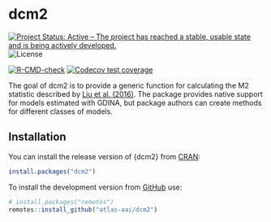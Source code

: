 
<!-- README.md is generated from README.Rmd. Please edit that file -->

# dcm2

<!-- badges: start -->

[![Project Status: Active – The project has reached a stable, usable
state and is being actively
developed.](https://www.repostatus.org/badges/latest/active.svg)](https://www.repostatus.org/#active)
![License](https://img.shields.io/badge/License-MIT-blue.svg)

[![R-CMD-check](https://github.com/atlas-aai/dcm2/actions/workflows/R-CMD-check.yaml/badge.svg)](https://github.com/atlas-aai/dcm2/actions/workflows/R-CMD-check.yaml)
[![Codecov test
coverage](https://codecov.io/gh/atlas-aai/dcm2/branch/main/graph/badge.svg)](https://app.codecov.io/gh/atlas-aai/dcm2?branch=main)
<!-- badges: end -->

The goal of dcm2 is to provide a generic function for calculating the M2
statistic described by [Liu et
al. (2016)](https://doi.org/10.3102/1076998615621293). The package
provides native support for models estimated with GDINA, but package
authors can create methods for different classes of models.

## Installation

You can install the release version of {dcm2} from
[CRAN](https://cran.r-project.org/):

``` r
install.packages("dcm2")
```

To install the development version from [GitHub](https://github.com/)
use:

``` r
# install.packages("remotes")
remotes::install_github("atlas-aai/dcm2")
```
